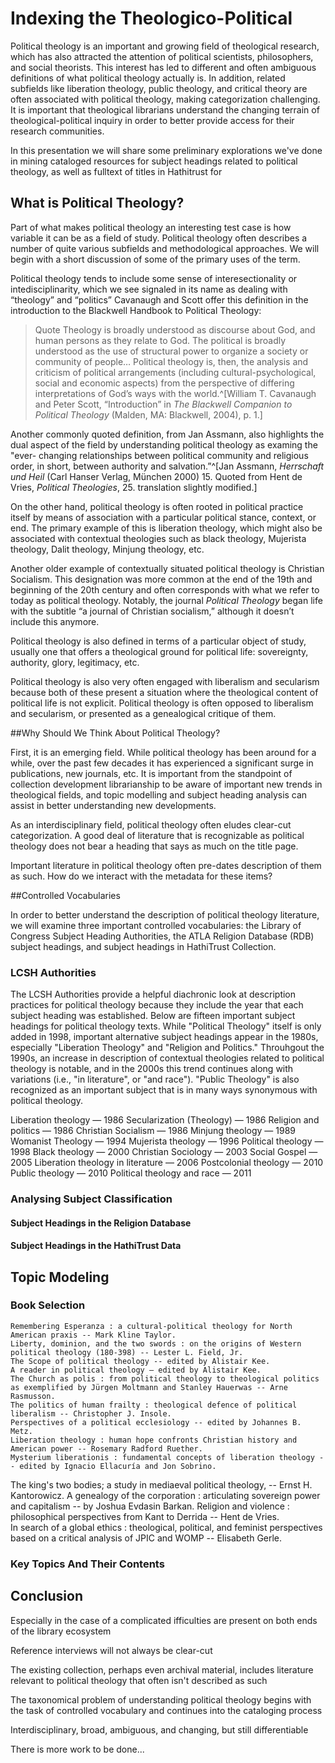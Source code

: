 # Indexing the Theologico-Political 

Political theology is an important and growing field of theological research, 
which has also attracted the attention of political scientists, philosophers, 
and social theorists. This interest has led to different and often ambiguous 
definitions of what political theology actually is. In addition, related 
subfields like liberation theology, public theology, and critical theory are 
often associated with political theology, making categorization challenging. 
It is important that theological librarians understand the changing terrain 
of theological-political inquiry in order to better provide access for their 
research communities. 

In this presentation we will share some preliminary explorations we've done in
mining cataloged resources for subject headings related to political theology, 
as well as fulltext of titles in Hathitrust for 

## What is Political Theology? 

Part of what makes political theology an interesting test case is how 
variable it can be as a field of study. Political theology often describes 
a number of quite various subfields and methodological approaches. We will 
begin with a short discussion of some of the primary uses of the term. 

Political theology tends to include some sense of interesectionality or 
intedisciplinarity, which we see signaled in its name as dealing with 
“theology” and “politics” Cavanaugh and Scott offer this definition in the 
introduction to the Blackwell Handbook to Political Theology: 

> Quote Theology is broadly understood as discourse about God, and human persons 
as they relate to God. The political is broadly understood as the use of 
structural power to organize a society or community of people… Political theology 
is, then, the analysis and criticism of political arrangements (including 
cultural-psychological, social and economic aspects) from the perspective of 
differing interpretations of God’s ways with the world.^[William T. Cavanaugh and Peter Scott, “Introduction” in *The Blackwell Companion to Political Theology* (Malden, MA: Blackwell, 2004), p. 1.]  

Another commonly quoted definition, from Jan Assmann, also highlights the dual 
aspect of the field by understanding political theology as examing the "ever-
changing relationships between political community and religious order, in short, 
between authority and salvation.”^[Jan Assmann, *Herrschaft und Heil* (Carl Hanser Verlag, München 2000) 15. Quoted from Hent de Vries, *Political Theologies*, 25. translation slightly modified.]​ 

On the other hand, political theology is often rooted in political practice 
itself by means of association with a particular political stance, context, 
or end. The primary example of this is liberation theology, which might also 
be associated with contextual theologies such as black theology, Mujerista 
theology, Dalit theology, Minjung theology, etc.

Another older example of contextually situated political theology is Christian 
Socialism. This designation was more common at the end of the 19th and beginning 
of the 20th century and often corresponds with what we refer to today as political 
theology. Notably, the journal *Political Theology* began life with the subtitle 
“a journal of Christian socialism,” although it doesn’t include this anymore. ​

Political theology is also defined in terms of a particular object of study, usually 
one that offers a theological ground for political life: sovereignty, authority, 
glory, legitimacy, etc.​

Political theology is also very often engaged with liberalism and secularism because 
both of these present a situation where the theological content of political life is 
not explicit. Political theology is often opposed to liberalism and secularism, or 
presented as a genealogical critique of them.​

##Why Should We Think About Political Theology?

First, it is an emerging field. While political theology has been around for a while, 
over the past few decades it has experienced a significant surge in publications, new 
journals, etc. It is important from the standpoint of collection development 
librarianship to be aware of important new trends in theological fields, and topic 
modelling and subject heading analysis can assist in better understanding new 
developments.​

As an interdisciplinary field, political theology often eludes clear-cut categorization. 
A good deal of literature that is recognizable as political theology does not bear a 
heading that says as much on the title page. ​

Important literature in political theology often pre-dates description of them as such. 
How do we interact with the metadata for these items?

##Controlled Vocabularies

In order to better understand the description of political theology literature, we will 
examine three important controlled vocabularies: the Library of Congress Subject Heading 
Authorities, the ATLA Religion Database (RDB) subject headings, and subject headings in 
HathiTrust Collection.

### LCSH Authorities 

The LCSH Authorities provide a helpful diachronic look at description practices for 
political theology because they include the year that each subject heading was 
established. Below are fifteen important subject headings for political theology texts.
While "Political Theology" itself is only added in 1998, important alternative 
subject headings appear in the 1980s, especially "Liberation Theology" and "Religion
and Politics." Throuhgout the 1990s, an increase in description of contextual
theologies related to political theology is notable, and in the 2000s this trend 
continues along with variations (i.e., "in literature", or "and race"). "Public
Theology" is also recognized as an important subject that is in many ways synonymous 
with political theology.

Liberation theology — 1986
Secularization (Theology) — 1986
Religion and politics — 1986 
Christian Socialism — 1986
Minjung theology — 1989
Womanist Theology — 1994
Mujerista theology — 1996
Political theology — 1998
Black theology — 2000
Christian Sociology — 2003
Social Gospel — 2005
Liberation theology in literature — 2006
Postcolonial theology — 2010
Public theology — 2010
Political theology and race — 2011

### Analysing Subject Classification 



#### Subject Headings in the Religion Database 


#### Subject Headings in the HathiTrust Data 


## Topic Modeling 


### Book Selection

    Remembering Esperanza : a cultural-political theology for North American praxis -- Mark Kline Taylor.  
    Liberty, dominion, and the two swords : on the origins of Western political theology (180-398) -- Lester L. Field, Jr.  
    The Scope of political theology -- edited by Alistair Kee.  
    A reader in political theology – edited by Alistair Kee.  
    The Church as polis : from political theology to theological politics as exemplified by Jürgen Moltmann and Stanley Hauerwas -- Arne Rasmusson.  
    The politics of human frailty : theological defence of political liberalism -- Christopher J. Insole.  
    Perspectives of a political ecclesiology -- edited by Johannes B. Metz.  
    Liberation theology : human hope confronts Christian history and American power -- Rosemary Radford Ruether.  
    Mysterium liberationis : fundamental concepts of liberation theology -- edited by Ignacio Ellacuría and Jon Sobrino.
The king's two bodies; a study in mediaeval political theology, -- Ernst H. Kantorowicz.
A genealogy of the corporation : articulating sovereign power and capitalism -- by Joshua Evdasin Barkan.
Religion and violence : philosophical perspectives from Kant to Derrida -- Hent de Vries.  
In search of a global ethics : theological, political, and feminist perspectives based on a critical analysis of JPIC and WOMP -- Elisabeth Gerle.


### Key Topics And Their Contents 



## Conclusion

Especially in the case of a complicated ifficulties are present on both ends of the library ecosystem​

Reference interviews will not always be clear-cut​

The existing collection, perhaps even archival material, includes literature relevant to political theology that often isn't described as such​

The taxonomical problem of understanding political theology begins with the task of controlled vocabulary and continues into the cataloging process​

Interdisciplinary, broad, ambiguous, and changing, but still differentiable​

There is more work to be done...​
